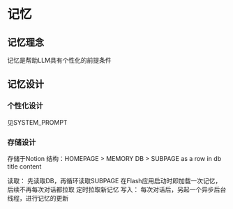 # 记忆
## 记忆理念
记忆是帮助LLM具有个性化的前提条件

## 记忆设计
### 个性化设计
见SYSTEM_PROMPT

### 存储设计
存储于Notion
结构：HOMEPAGE > 
        MEMORY DB > 
            SUBPAGE as a row in db
                title
                content

读取：
    先读取DB，再循环读取SUBPAGE
    在Flash应用启动时即加载一次记忆，后续不再每次对话都拉取
    定时拉取新记忆
写入：
    每次对话后，另起一个异步后台线程，进行记忆的更新